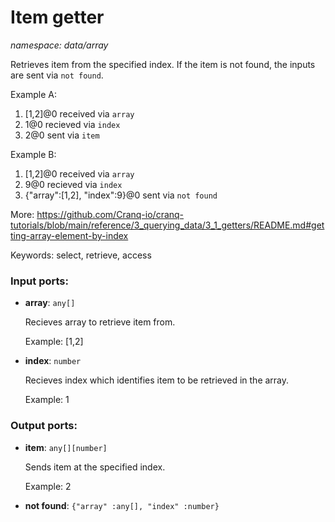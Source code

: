 # Item getter

_namespace: data/array_

Retrieves item from the specified index.
If the item is not found, the inputs are sent via `not found`.

Example A:
1. [1,2]@0  received via `array`
2. 1@0  recieved via `index`
3. 2@0  sent via `item`

Example B:
1. [1,2]@0  received via `array`
2. 9@0  recieved via `index`
3. {"array":[1,2], "index":9}@0  sent via `not found`

More:
https://github.com/Cranq-io/cranq-tutorials/blob/main/reference/3_querying_data/3_1_getters/README.md#getting-array-element-by-index

Keywords: select, retrieve, access

### Input ports:

* __array__: ` any[] `

    Recieves array to retrieve item from.
    
    Example:
    [1,2]


* __index__: ` number `

    Recieves index which identifies item to be retrieved in the array.
    
    Example:
    1

### Output ports:

* __item__: ` any[][number] `

    Sends item at the specified index.
    
    Example:
    2


* __not found__: ` {"array" :any[], "index" :number} `


